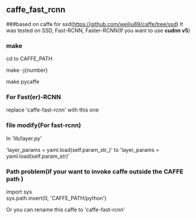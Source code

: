 ## caffe_fast_rcnn
###based on caffe for ssd(https://github.com/weiliu89/caffe/tree/ssd)
It was tested on SSD, Fast-RCNN, Faster-RCNN(If you want to use **cudnn v5**)

### make
cd to CAFFE_PATH

make -j{number}

make pycaffe

### For Fast(er)-RCNN
replace 'caffe-fast-rcnn' with this one

### file modify(For fast-rcnn)
In 'lib/layer.py' 

'layer_params = yaml.load(self.param_str_)' to 
'layer_params = yaml.load(self.param_str)' 



### Path problem(if your want to invoke caffe outside the CAFFE path )
import sys  
sys.path.insert(0, 'CAFFE_PATH/python')

Or you can rename this caffe to 'caffe-fast-rcnn'
